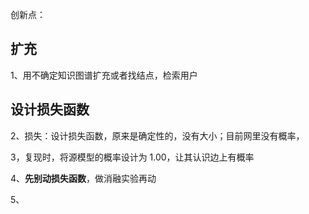 创新点：

## 扩充

1、用不确定知识图谱扩充或者找结点，检索用户

## 设计损失函数

2、损失：设计损失函数，原来是确定性的，没有大小；目前网里没有概率，

3，复现时，将源模型的概率设计为 1.00，让其认识边上有概率

4、**先别动损失函数**，做消融实验再动

5、